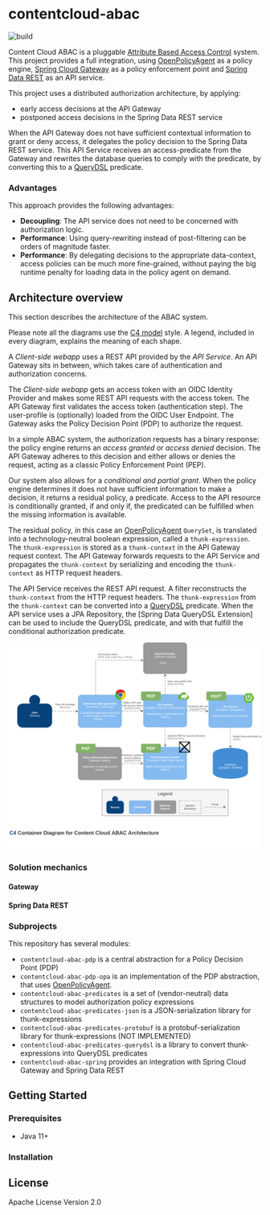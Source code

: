 # contentcloud-abac  
![build](https://github.com/xenit-eu/contentcloud-abac/workflows/build/badge.svg?branch=main)

Content Cloud ABAC is a pluggable [Attribute Based Access Control] system.  This project provides a full integration,
using [OpenPolicyAgent] as a policy engine, [Spring Cloud Gateway] as a policy enforcement point and [Spring Data REST]
as an API service.

This project uses a distributed authorization architecture, by applying:
* early access decisions at the API Gateway 
* postponed access decisions in the Spring Data REST service

When the API Gateway does not have sufficient contextual information to grant or deny access,
it delegates the policy decision to the Spring Data REST service. This API Service receives an
access-predicate from the Gateway and rewrites the database queries to comply with the predicate,
by converting this to a [QueryDSL] predicate.

### Advantages

This approach provides the following advantages:

* **Decoupling**: The API service does not need to be concerned with authorization logic.
* **Performance**: Using query-rewriting instead of post-filtering can be orders of magnitude faster.
* **Performance**: By delegating decisions to the appropriate data-context, access policies can be much more
  fine-grained, without paying the big runtime penalty for loading data in the policy agent on demand.

[Attribute Based Access Control]: https://en.wikipedia.org/wiki/Attribute-based_access_control
[OpenPolicyAgent]: https://www.openpolicyagent.org/
[Spring Cloud Gateway]: https://spring.io/projects/spring-cloud-gateway
[Spring Data REST]: https://spring.io/projects/spring-data-rest
[QueryDSL]: http://www.querydsl.com/

## Architecture overview

This section describes the architecture of the ABAC system.

Please note all the diagrams use the [C4 model] style. A legend, included in every diagram, explains the meaning
of each shape.

A _Client-side webapp_ uses a REST API provided by the _API Service_. An API Gateway sits in between,
which takes care of authentication and authorization concerns.

The _Client-side webapp_ gets an access token with an OIDC Identity Provider and makes some REST API requests with the
access token. The API Gateway first validates the access token (authentication step). The user-profile is (optionally) 
loaded from the OIDC User Endpoint. The Gateway asks the Policy Decision Point (PDP) to authorize the request.

In a simple ABAC system, the authorization requests has a binary response: the policy engine returns an
_access granted_ or _access denied_ decision. The API Gateway adheres to this decision and either allows or denies
the request, acting as a classic Policy Enforcement Point (PEP).

Our system also allows for a _conditional and partial grant_. When the policy engine determines it does not have
sufficient information to make a decision, it returns a residual policy, a predicate. Access to the API resource 
is conditionally granted, if and only if, the predicated can be fulfilled when the missing information is available.

The residual policy, in this case an [OpenPolicyAgent] `QuerySet`, is translated into a technology-neutral boolean
expression, called a `thunk-expression`. The `thunk-expression` is stored as a `thunk-context` in the API Gateway
request context. The API Gateway forwards requests to the API Service and propagates the `thunk-context` by
serializing and encoding the `thunk-context` as HTTP request headers.

The API Service receives the REST API request. A filter reconstructs the `thunk-context` from the HTTP request headers.
The `thunk-expression` from the `thunk-context` can be converted into a [QueryDSL] predicate. When the API service
uses a JPA Repository, the [Spring Data QueryDSL Extension] can be used to include the QueryDSL predicate, and with
that fulfill the conditional authorization predicate.

![overview](./resources/diagrams/container-diagram-overview.png)

[C4 model]: https://c4model.com/
[QueryDSL support in Spring Data]: https://docs.spring.io/spring-data/jpa/docs/current/reference/html/#core.extensions.querydsl]

### Solution mechanics

#### Gateway
#### Spring Data REST

### Subprojects

This repository has several modules:

* `contentcloud-abac-pdp` is a central abstraction for a Policy Decision Point (PDP)
* `contentcloud-abac-pdp-opa` is an implementation of the PDP abstraction, that uses [OpenPolicyAgent](https://www.openpolicyagent.org/).
* `contentcloud-abac-predicates` is a set of (vendor-neutral) data structures to model authorization policy expressions 
* `contentcloud-abac-predicates-json` is a JSON-serialization library for thunk-expressions
* `contentcloud-abac-predicates-protobuf` is a protobuf-serialization library for thunk-expressions (NOT IMPLEMENTED)
* `contentcloud-abac-predicates-querydsl` is a library to convert thunk-expressions into QueryDSL predicates
* `contentcloud-abac-spring` provides an integration with Spring Cloud Gateway and Spring Data REST

## Getting Started

### Prerequisites

* Java 11+

### Installation


## License

Apache License Version 2.0
